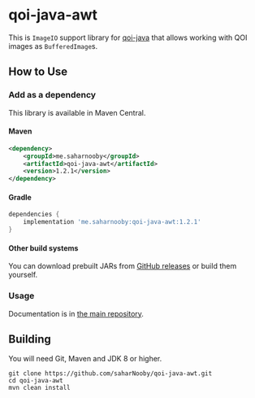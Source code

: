 # qoi-java-awt

This is `ImageIO` support library for [qoi-java](https://github.com/saharNooby/qoi-java) that allows working with QOI images as `BufferedImage`s.

## How to Use

### Add as a dependency

This library is available in Maven Central.

#### Maven

```xml
<dependency>
    <groupId>me.saharnooby</groupId>
    <artifactId>qoi-java-awt</artifactId>
    <version>1.2.1</version>
</dependency>
```

#### Gradle

```groovy
dependencies {
	implementation 'me.saharnooby:qoi-java-awt:1.2.1'
}
```

#### Other build systems

You can download prebuilt JARs from [GitHub releases](https://github.com/saharNooby/qoi-java-awt/releases) or build them yourself.

### Usage

Documentation is in [the main repository](https://github.com/saharNooby/qoi-java).

## Building

You will need Git, Maven and JDK 8 or higher.

```shell
git clone https://github.com/saharNooby/qoi-java-awt.git
cd qoi-java-awt
mvn clean install
```
